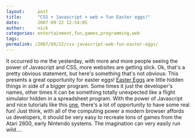 ```yaml
---
layout:     post
title:      "CSS + Javascript + web = fun Easter eggs!"
date:       2007-09-22 12:54:05
author:     nick
categories: entertainment,fun,games,programming,web
tags:  
permalink: /2007/09/22/css-javascript-web-fun-easter-eggs/
---
```

It occurred to me the yesterday, with more and more people seeing the power of Javascript and CSS, more websites are getting slick. Ok, that's a pretty obvious statement, but here's something that's not obvious: This presents a great opportunity for easter eggs! [Easter Eggs](http://en.wikipedia.org/wiki/Easter_egg_\(virtual\)) are little hidden things in side of a bigger program. Some times it just the developer's names, other times it can be something totally unexpected like a flight simulator hidden in a spreadsheet program. With the power of Javascript and nice tutorials like this [one](http://www.webreference.com/programming/javascript/java_anim2/index.html), there's a lot of opportunity to have some real fun! Just think, with all of the computing power a modern browser affords us developers, it should be very easy to recreate tons of games from the Atari 2600, early Nintendo systems. The imagination can very easily run wild....
